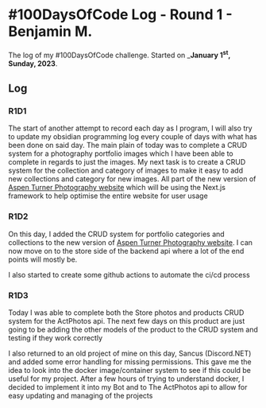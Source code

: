 # #100DaysOfCode Log - Round 1 - Benjamin M.

The log of my #100DaysOfCode challenge. Started on ___January 1<sup>st</sup>, Sunday, 2023__.

## Log

### R1D1 
The start of another attempt to record each day as I program, I will also try to update my obsidian programming log every couple of days with what has been done on said day.
The main plain of today was to complete a CRUD system for a photography portfolio images which I have been able to complete in regards to just the images.
My next task is to create a CRUD system for the collection and category of images to make it easy to add new collections and category for new images.
All part of the new version of [Aspen Turner Photography website](https://actphotos.net) which will be using the Next.js framework to help optimise the entire website for user usage

### R1D2

On this day, I added the CRUD system for portfolio categories and collections to the new version of [Aspen Turner Photography website](https://actphotos.net).
I can now move on to the store side of the backend api where a lot of the end points will mostly be.

I also started to create some github actions to automate the ci/cd process

### R1D3

Today I was able to complete both the Store photos and products CRUD system for the ActPhotos api. The next few days on this product are just going to be adding the other models of the product to the CRUD system and testing if they work correctly

I also returned to an old project of mine on this day, Sancus (Discord.NET) and added some error handling for missing permissions.
This gave me the idea to look into the docker image/container system to see if this could be useful for my project. After a few hours of trying to understand docker, I decided to implement it into my Bot and to The ActPhotos api to allow for easy updating and managing of the projects
